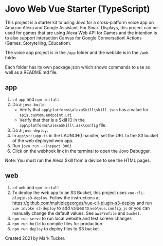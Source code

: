# Jovo Web Vue Starter (TypeScript)

This project is a starter kit to using Jovo for a cross-platform voice app on Amazon Alexa and Google Assistant. For Smart Displays, this project can be used for games that are using Alexa Web API for Games and the intention is to also support Interaction Canvas for Google Conversationl Actions (Games, Storytelling, Education).

The voice app project is in the `/app` folder and the website is in the `/web` folder.

Each folder has its own package.json which shows commands to use as well as a README.md file.

## app
1. `cd app` and `npm install`
2. Do a `jovo build`. 
    - Verify that `app\platforms\alexaSkill\skill.json` has a value for `apis.custom.endpoint.uri`
    - Verify that ther is a Skill ID in the `app\platforms\alexaSkill\.ask\config` file.
3. Do a `jovo deploy`.
4. In `app\src\app.ts` in the LAUNCH() handler, set the URL to the S3 bucket of the web deployed web app.
5. Run `jovo run --inspect 3003`
6. Click on the webhook link in the terminal to open the Jovo Debugger.

Note: You must run the Alexa Skill from a device to see the HTML pages.


## web
1. `cd web` and `npm install`
2. To deploy the web app to an S3 Bucket, this project uses `vue-cli-plugin-s3-deploy`. Follow the instructions at https://github.com/multiplegeorges/vue-cli-plugin-s3-deploy and run `vue invoke s3-deploy` to add values to `web\vue.config.js` or you can manually change the default values. See `awsProfile` and `bucket`.
3. `npm run serve` to run local website and test screen changes
4. `npm run build` to compile files for production
5. `npm run deploy` to deploy files to S3 bucket

Created 2021 by Mark Tucker.